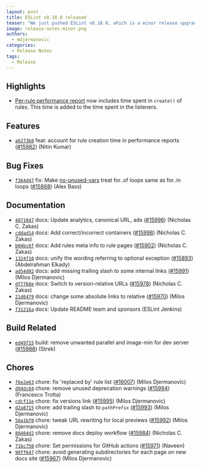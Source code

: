 ```yaml
---
layout: post
title: ESLint v8.18.0 released
teaser: "We just pushed ESLint v8.18.0, which is a minor release upgrade of ESLint. This release adds some new features and fixes several bugs found in the previous release."
image: release-notes-minor.png
authors:
  - mdjermanovic
categories:
  - Release Notes
tags:
  - Release
---
```


## Highlights

* [Per-rule performance report](/docs/developer-guide/working-with-rules#per-rule-performance) now includes time spent in `create()` of rules. This time is added to the time spent in the listeners.






## Features


* [`a6273b8`](https://github.com/eslint/eslint/commit/a6273b83b103c463937936ef2404575758a7baa4) feat: account for rule creation time in performance reports ([#15982](https://github.com/eslint/eslint/issues/15982)) (Nitin Kumar)






## Bug Fixes


* [`f364d47`](https://github.com/eslint/eslint/commit/f364d47013d146cdea42b27a7b24d105223f5ffe) fix: Make [no-unused-vars](/docs/rules/no-unused-vars) treat for..of loops same as for..in loops ([#15868](https://github.com/eslint/eslint/issues/15868)) (Alex Bass)




## Documentation


* [`4871047`](https://github.com/eslint/eslint/commit/4871047dbd0c5ef5e4089425a85ac85dcd9cf263) docs: Update analytics, canonical URL, ads ([#15996](https://github.com/eslint/eslint/issues/15996)) (Nicholas C. Zakas)
* [`cddad14`](https://github.com/eslint/eslint/commit/cddad1495fbc1750c26330f7aadc6647e2eebac3) docs: Add correct/incorrect containers ([#15998](https://github.com/eslint/eslint/issues/15998)) (Nicholas C. Zakas)
* [`b04bc6f`](https://github.com/eslint/eslint/commit/b04bc6f1d558d9ad5eb57383a779fec5a170b3d3) docs: Add rules meta info to rule pages ([#15902](https://github.com/eslint/eslint/issues/15902)) (Nicholas C. Zakas)
* [`1324f10`](https://github.com/eslint/eslint/commit/1324f10ac58d3685fdb656a4fc9d1e5c9d035e42) docs: unify the wording referring to optional exception ([#15893](https://github.com/eslint/eslint/issues/15893)) (Abdelrahman Elkady)
* [`ad54d02`](https://github.com/eslint/eslint/commit/ad54d0246797cdd849948e7a5d31571c498af7aa) docs: add missing trailing slash to some internal links ([#15991](https://github.com/eslint/eslint/issues/15991)) (Milos Djermanovic)
* [`df7768e`](https://github.com/eslint/eslint/commit/df7768e16a5ab55da97749bb89ff19f98ce0cc6c) docs: Switch to version-relative URLs ([#15978](https://github.com/eslint/eslint/issues/15978)) (Nicholas C. Zakas)
* [`21d6479`](https://github.com/eslint/eslint/commit/21d647904dc30f9484b22acdd9243a6d0ecfba38) docs: change some absolute links to relative ([#15970](https://github.com/eslint/eslint/issues/15970)) (Milos Djermanovic)
* [`f31216a`](https://github.com/eslint/eslint/commit/f31216a90a6204ed1fd56547772376a10f5d3ebb) docs: Update README team and sponsors (ESLint Jenkins)






## Build Related


* [`ed49f15`](https://github.com/eslint/eslint/commit/ed49f15fad96060501927ca27ebda1a4c736ed04) build: remove unwanted parallel and image-min for dev server ([#15986](https://github.com/eslint/eslint/issues/15986)) (Strek)




## Chores


* [`f6e2e63`](https://github.com/eslint/eslint/commit/f6e2e632fa3710cfa467b15350b08dea6e0e3dfc) chore: fix 'replaced by' rule list ([#16007](https://github.com/eslint/eslint/issues/16007)) (Milos Djermanovic)
* [`d94dc84`](https://github.com/eslint/eslint/commit/d94dc84ae76a36b4ee9268c40d8536d2f5b1c63c) chore: remove unused deprecation warnings ([#15994](https://github.com/eslint/eslint/issues/15994)) (Francesco Trotta)
* [`cdcf11e`](https://github.com/eslint/eslint/commit/cdcf11e457a2455bd8875d78651fec55dd148139) chore: fix versions link ([#15995](https://github.com/eslint/eslint/issues/15995)) (Milos Djermanovic)
* [`d2a8715`](https://github.com/eslint/eslint/commit/d2a871543a12143fa0ecea13d7508021fd019031) chore: add trailing slash to `pathPrefix` ([#15993](https://github.com/eslint/eslint/issues/15993)) (Milos Djermanovic)
* [`58a1bf0`](https://github.com/eslint/eslint/commit/58a1bf0de33adb1d54c8051090f01984daa08c86) chore: tweak URL rewriting for local previews ([#15992](https://github.com/eslint/eslint/issues/15992)) (Milos Djermanovic)
* [`80404d2`](https://github.com/eslint/eslint/commit/80404d28f040df49706ba2c1e954aee945711aa9) chore: remove docs deploy workflow ([#15984](https://github.com/eslint/eslint/issues/15984)) (Nicholas C. Zakas)
* [`71bc750`](https://github.com/eslint/eslint/commit/71bc75012b1377d3c7e57deea0ad06f99c4c65bf) chore: Set permissions for GitHub actions ([#15971](https://github.com/eslint/eslint/issues/15971)) (Naveen)
* [`90ff647`](https://github.com/eslint/eslint/commit/90ff64742ede6ef29018cb967fc4f20d7b85b592) chore: avoid generating subdirectories for each page on new docs site ([#15967](https://github.com/eslint/eslint/issues/15967)) (Milos Djermanovic)


